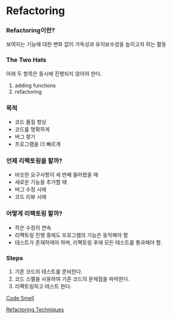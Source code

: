 # Refactoring

### Refactoring이란?

보여지는 기능에 대한 변화 없이 가독성과 유지보수성을 높이고자 하는 활동

### The Two Hats

아래 두 항목은 동시에 진행되지 않아야 한다.

1. adding functions
2. refactoring

### 목적

- 코드 품질 향상
- 코드를 명확하게
- 버그 찾기
- 프로그램을 더 빠르게

### 언제 리팩토링을 할까?

- 비슷한 요구사항이 세 번째 들어왔을 때
- 새로운 기능을 추가할 때
- 버그 수정 시에
- 코드 리뷰 시에

### 어떻게 리팩토링 할까?

- 작은 수정의 연속
- 리팩토링 진행 중에도 프로그램의 기능은 동작해야 함
- 테스트가 존재하여야 하며, 리팩토링 후에 모든 테스트를 통과해야 함.

### Steps

1. 기존 코드의 테스트를 준비한다.
2. 코드 스멜을 사용하여 기존 코드의 문제점을 파악한다.
3. 리팩토링하고 테스트 한다.

[Code Smell](https://www.notion.so/Code-Smell-17d23b747a344aedb41584bda36bf101)

[Refactoring Techniques](https://www.notion.so/Refactoring-Techniques-392e09d82b164321a7eb90b17a2181f5)
